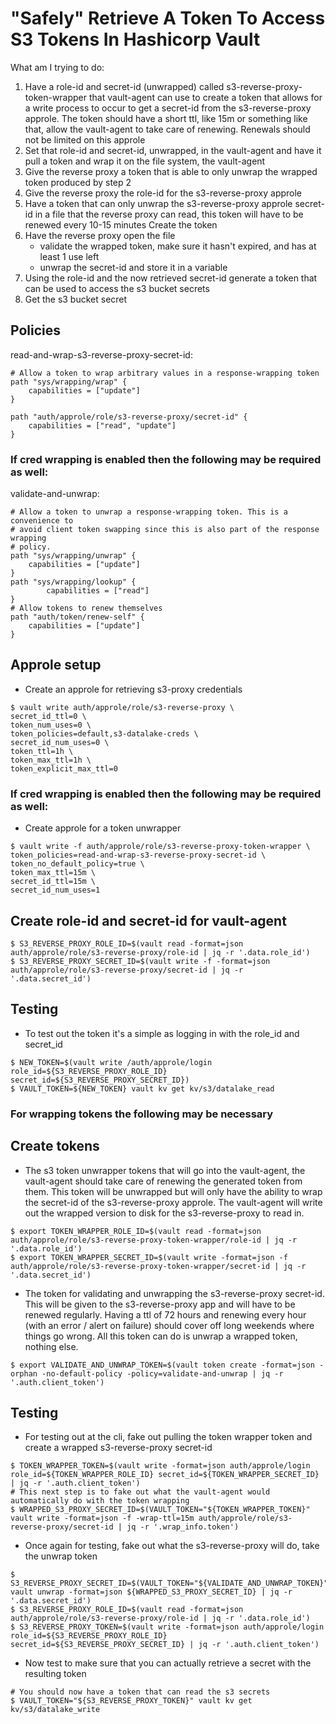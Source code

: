 # "Safely" Retrieve A Token To Access S3 Tokens In Hashicorp Vault

What am I trying to do:

1. Have a role-id and secret-id (unwrapped) called s3-reverse-proxy-token-wrapper that vault-agent can use to create a token that allows for a write process to occur to get a secret-id from the s3-reverse-proxy approle.  The token should have a short ttl, like 15m or something like that, allow the vault-agent to take care of renewing.  Renewals should not be limited on this approle
2. Set that role-id and secret-id, unwrapped, in the vault-agent and have it pull a token and wrap it on the file system, the vault-agent
3. Give the reverse proxy a token that is able to only unwrap the wrapped token produced by step 2
4. Give the reverse proxy the role-id for the s3-reverse-proxy approle
5. Have a token that can only unwrap the s3-reverse-proxy approle secret-id in a file that the reverse proxy can read, this token will have to be renewed every 10-15 minutes
Create the token
6. Have the reverse proxy open the file
    - validate the wrapped token, make sure it hasn't expired, and has at least 1 use left
    - unwrap the secret-id and store it in a variable
7. Using the role-id and the now retrieved secret-id generate a token that can be used to access the s3 bucket secrets
8. Get the s3 bucket secret

## Policies
read-and-wrap-s3-reverse-proxy-secret-id:
```
# Allow a token to wrap arbitrary values in a response-wrapping token
path "sys/wrapping/wrap" {
    capabilities = ["update"]
}

path "auth/approle/role/s3-reverse-proxy/secret-id" {
  	capabilities = ["read", "update"]
}
```

### If cred wrapping is enabled then the following may be required as well:
validate-and-unwrap:
```
# Allow a token to unwrap a response-wrapping token. This is a convenience to
# avoid client token swapping since this is also part of the response wrapping
# policy.
path "sys/wrapping/unwrap" {
    capabilities = ["update"]
}
path "sys/wrapping/lookup" {
 		capabilities = ["read"]
}
# Allow tokens to renew themselves
path "auth/token/renew-self" {
    capabilities = ["update"]
}
```

## Approle setup

- Create an approle for retrieving s3-proxy credentials
```
$ vault write auth/approle/role/s3-reverse-proxy \
secret_id_ttl=0 \
token_num_uses=0 \
token_policies=default,s3-datalake-creds \
secret_id_num_uses=0 \
token_ttl=1h \
token_max_ttl=1h \
token_explicit_max_ttl=0
```

### If cred wrapping is enabled then the following may be required as well:
- Create approle for a token unwrapper
```
$ vault write -f auth/approle/role/s3-reverse-proxy-token-wrapper \
token_policies=read-and-wrap-s3-reverse-proxy-secret-id \
token_no_default_policy=true \
token_max_ttl=15m \
secret_id_ttl=15m \
secret_id_num_uses=1
```


## Create role-id and secret-id for vault-agent
```
$ S3_REVERSE_PROXY_ROLE_ID=$(vault read -format=json auth/approle/role/s3-reverse-proxy/role-id | jq -r '.data.role_id')
$ S3_REVERSE_PROXY_SECRET_ID=$(vault write -f -format=json auth/approle/role/s3-reverse-proxy/secret-id | jq -r '.data.secret_id')
```

## Testing
- To test out the token it's a simple as logging in with the role_id and secret_id
```
$ NEW_TOKEN=$(vault write /auth/approle/login role_id=${S3_REVERSE_PROXY_ROLE_ID} secret_id=${S3_REVERSE_PROXY_SECRET_ID})
$ VAULT_TOKEN=${NEW_TOKEN} vault kv get kv/s3/datalake_read
```

### For wrapping tokens the following may be necessary
## Create tokens
- The s3 token unwrapper tokens that will go into the vault-agent, the vault-agent should take care of renewing the generated token from them. This token will be unwrapped but will only have the ability to wrap the secret-id of the s3-reverse-proxy approle.  The vault-agent will write out the wrapped version to disk for the s3-reverse-proxy to read in.
```
$ export TOKEN_WRAPPER_ROLE_ID=$(vault read -format=json auth/approle/role/s3-reverse-proxy-token-wrapper/role-id | jq -r '.data.role_id')
$ export TOKEN_WRAPPER_SECRET_ID=$(vault write -format=json -f auth/approle/role/s3-reverse-proxy-token-wrapper/secret-id | jq -r '.data.secret_id')
```

- The token for validating and unwrapping the s3-reverse-proxy secret-id.  This will be given to the s3-reverse-proxy app and will have to be renewed regularly.  Having a ttl of 72 hours and renewing every hour (with an error / alert on failure) should cover off long weekends where things go wrong.  All this token can do is unwrap a wrapped token, nothing else.
```
$ export VALIDATE_AND_UNWRAP_TOKEN=$(vault token create -format=json -orphan -no-default-policy -policy=validate-and-unwrap | jq -r '.auth.client_token')
```

## Testing
- For testing out at the cli, fake out pulling the token wrapper token and create a wrapped s3-reverse-proxy secret-id
```
$ TOKEN_WRAPPER_TOKEN=$(vault write -format=json auth/approle/login role_id=${TOKEN_WRAPPER_ROLE_ID} secret_id=${TOKEN_WRAPPER_SECRET_ID} | jq -r '.auth.client_token')
# This next step is to fake out what the vault-agent would automatically do with the token wrapping
$ WRAPPED_S3_PROXY_SECRET_ID=$(VAULT_TOKEN="${TOKEN_WRAPPER_TOKEN}" vault write -format=json -f -wrap-ttl=15m auth/approle/role/s3-reverse-proxy/secret-id | jq -r '.wrap_info.token')
```

- Once again for testing, fake out what the s3-reverse-proxy will do, take the unwrap token
```
$ S3_REVERSE_PROXY_SECRET_ID=$(VAULT_TOKEN="${VALIDATE_AND_UNWRAP_TOKEN}" vault unwrap -format=json ${WRAPPED_S3_PROXY_SECRET_ID} | jq -r '.data.secret_id')
$ S3_REVERSE_PROXY_ROLE_ID=$(vault read -format=json auth/approle/role/s3-reverse-proxy/role-id | jq -r '.data.role_id')
$ S3_REVERSE_PROXY_TOKEN=$(vault write -format=json auth/approle/login role_id=${S3_REVERSE_PROXY_ROLE_ID} secret_id=${S3_REVERSE_PROXY_SECRET_ID} | jq -r '.auth.client_token')
```

- Now test to make sure that you can actually retrieve a secret with the resulting token
```
# You should now have a token that can read the s3 secrets
$ VAULT_TOKEN="${S3_REVERSE_PROXY_TOKEN}" vault kv get kv/s3/datalake_write
```
